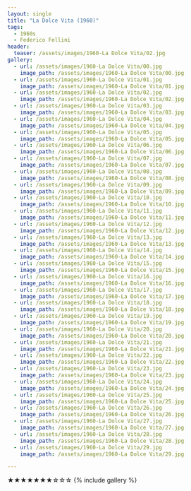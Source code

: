 ```yaml
---
layout: single
title: "La Dolce Vita (1960)"
tags:
  - 1960s 
  - Federico Fellini
header:
  teaser: /assets/images/1960-La Dolce Vita/02.jpg
gallery:
  - url: /assets/images/1960-La Dolce Vita/00.jpg
    image_path: /assets/images/1960-La Dolce Vita/00.jpg  
  - url: /assets/images/1960-La Dolce Vita/01.jpg
    image_path: /assets/images/1960-La Dolce Vita/01.jpg
  - url: /assets/images/1960-La Dolce Vita/02.jpg
    image_path: /assets/images/1960-La Dolce Vita/02.jpg
  - url: /assets/images/1960-La Dolce Vita/03.jpg
    image_path: /assets/images/1960-La Dolce Vita/03.jpg
  - url: /assets/images/1960-La Dolce Vita/04.jpg
    image_path: /assets/images/1960-La Dolce Vita/04.jpg
  - url: /assets/images/1960-La Dolce Vita/05.jpg
    image_path: /assets/images/1960-La Dolce Vita/05.jpg
  - url: /assets/images/1960-La Dolce Vita/06.jpg
    image_path: /assets/images/1960-La Dolce Vita/06.jpg
  - url: /assets/images/1960-La Dolce Vita/07.jpg
    image_path: /assets/images/1960-La Dolce Vita/07.jpg
  - url: /assets/images/1960-La Dolce Vita/08.jpg
    image_path: /assets/images/1960-La Dolce Vita/08.jpg
  - url: /assets/images/1960-La Dolce Vita/09.jpg
    image_path: /assets/images/1960-La Dolce Vita/09.jpg
  - url: /assets/images/1960-La Dolce Vita/10.jpg
    image_path: /assets/images/1960-La Dolce Vita/10.jpg
  - url: /assets/images/1960-La Dolce Vita/11.jpg
    image_path: /assets/images/1960-La Dolce Vita/11.jpg
  - url: /assets/images/1960-La Dolce Vita/12.jpg
    image_path: /assets/images/1960-La Dolce Vita/12.jpg
  - url: /assets/images/1960-La Dolce Vita/13.jpg
    image_path: /assets/images/1960-La Dolce Vita/13.jpg
  - url: /assets/images/1960-La Dolce Vita/14.jpg
    image_path: /assets/images/1960-La Dolce Vita/14.jpg
  - url: /assets/images/1960-La Dolce Vita/15.jpg
    image_path: /assets/images/1960-La Dolce Vita/15.jpg
  - url: /assets/images/1960-La Dolce Vita/16.jpg
    image_path: /assets/images/1960-La Dolce Vita/16.jpg
  - url: /assets/images/1960-La Dolce Vita/17.jpg
    image_path: /assets/images/1960-La Dolce Vita/17.jpg
  - url: /assets/images/1960-La Dolce Vita/18.jpg
    image_path: /assets/images/1960-La Dolce Vita/18.jpg
  - url: /assets/images/1960-La Dolce Vita/19.jpg
    image_path: /assets/images/1960-La Dolce Vita/19.jpg
  - url: /assets/images/1960-La Dolce Vita/20.jpg
    image_path: /assets/images/1960-La Dolce Vita/20.jpg
  - url: /assets/images/1960-La Dolce Vita/21.jpg
    image_path: /assets/images/1960-La Dolce Vita/21.jpg
  - url: /assets/images/1960-La Dolce Vita/22.jpg
    image_path: /assets/images/1960-La Dolce Vita/22.jpg
  - url: /assets/images/1960-La Dolce Vita/23.jpg
    image_path: /assets/images/1960-La Dolce Vita/23.jpg
  - url: /assets/images/1960-La Dolce Vita/24.jpg
    image_path: /assets/images/1960-La Dolce Vita/24.jpg
  - url: /assets/images/1960-La Dolce Vita/25.jpg
    image_path: /assets/images/1960-La Dolce Vita/25.jpg
  - url: /assets/images/1960-La Dolce Vita/26.jpg
    image_path: /assets/images/1960-La Dolce Vita/26.jpg
  - url: /assets/images/1960-La Dolce Vita/27.jpg
    image_path: /assets/images/1960-La Dolce Vita/27.jpg
  - url: /assets/images/1960-La Dolce Vita/28.jpg
    image_path: /assets/images/1960-La Dolce Vita/28.jpg
  - url: /assets/images/1960-La Dolce Vita/29.jpg
    image_path: /assets/images/1960-La Dolce Vita/29.jpg

---
```

★★★★★★★☆☆☆
{% include gallery %}
